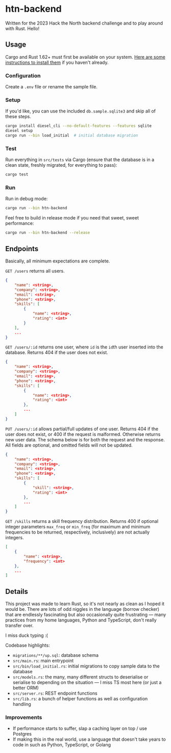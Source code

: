 # htn-backend

Written for the 2023 Hack the North backend challenge and to play around with Rust. Hello!

## Usage

Cargo and Rust 1.62+ must first be available on your system. [Here are some instructions to install them](https://doc.rust-lang.org/cargo/getting-started/installation.html) if you haven't already.

### Configuration

Create a `.env` file or rename the sample file.

### Setup

If you'd like, you can use the included `db.sample.sqlite3` and skip all of these steps.

```bash
cargo install diesel_cli --no-default-features --features sqlite
diesel setup
cargo run --bin load_initial  # initial database migration
```

### Test

Run everything in `src/tests` via Cargo (ensure that the database is in a clean state, freshly migrated, for everything to pass):

```bash
cargo test
```

### Run

Run in debug mode:

```bash
cargo run --bin htn-backend
```

Feel free to build in release mode if you need that sweet, sweet performance:

```bash
cargo run --bin htn-backend --release
```

## Endpoints

Basically, all minimum expectations are complete.

`GET /users` returns all users.

```json
{
    "name": <string>,
    "company": <string>,
    "email": <string>,
    "phone": <string>,
    "skills": [
        {
            "name": <string>,
            "rating": <int>
        }
    ],
    ...
}
```

`GET /users/:id` returns one user, where `id` is the `id`th user inserted into the database. Returns 404 if the user does not exist.

```json
{
    "name": <string>,
    "company": <string>,
    "email": <string>,
    "phone": <string>,
    "skills": [
        {
            "name": <string>,
            "rating": <int>
        },
        ...
    ]
}
```

`PUT /users/:id` allows partial/full updates of one user. Returns 404 if the user does not exist, or 400 if the request is malformed. Otherwise returns new user data. The schema below is for both the request and the response. All fields are optional, and omitted fields will not be updated.

```json
{
    "name": <string>,
    "company": <string>,
    "email": <string>,
    "phone": <string>,
    "skills": [
        {
            "skill": <string>,
            "rating": <int>
        },
        ...
    ]
}
```

`GET /skills` returns a skill frequency distribution. Returns 400 if optional integer parameters `max_freq` or `min_freq` (for maximum and minimum frequencies to be returned, respectively, inclusively) are not actually integers.

```json
[
    {
        "name": <string>,
        "frequency": <int>
    },
    ...
]
```

## Details

This project was made to learn Rust, so it's not nearly as clean as I hoped it
would be. There are lots of odd niggles in the language (borrow checker) that are
endlessly fascinating but also occasionally quite frustrating — many practices
from my home languages, Python and TypeScript, don't really transfer over.

I miss duck typing :(

Codebase highlights:

- `migrations/**/up.sql`: database schema
- `src/main.rs`: main entrypoint
- `src/bin/load_initial.rs`: initial migrations to copy sample data to the database
- `src/models.rs`: the many, many different structs to deserialise or serialise to depending on the situation — I miss TS most here (or just a better ORM)
- `src/server.rs`: REST endpoint functions
- `src/lib.rs`: a bunch of helper functions as well as configuration handling

### Improvements

- If performance starts to suffer, slap a caching layer on top / use Postgres
- If making this in the real world, use a language that doesn't take years to code in such as Python, TypeScript, or Golang
